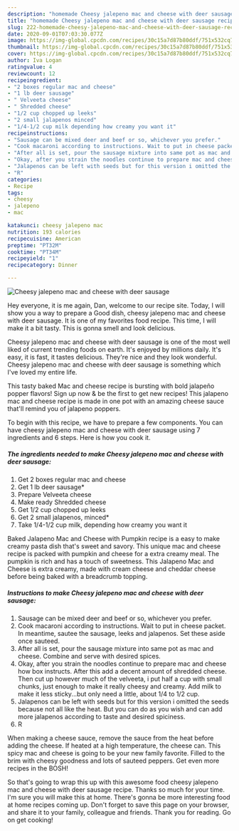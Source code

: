 ```yaml
---
description: "homemade Cheesy jalepeno mac and cheese with deer sausage recipes | how to cook Cheesy jalepeno mac and cheese with deer sausage"
title: "homemade Cheesy jalepeno mac and cheese with deer sausage recipes | how to cook Cheesy jalepeno mac and cheese with deer sausage"
slug: 222-homemade-cheesy-jalepeno-mac-and-cheese-with-deer-sausage-recipes-how-to-cook-cheesy-jalepeno-mac-and-cheese-with-deer-sausage
date: 2020-09-01T07:03:30.077Z
image: https://img-global.cpcdn.com/recipes/30c15a7d87b80ddf/751x532cq70/cheesy-jalepeno-mac-and-cheese-with-deer-sausage-recipe-main-photo.jpg
thumbnail: https://img-global.cpcdn.com/recipes/30c15a7d87b80ddf/751x532cq70/cheesy-jalepeno-mac-and-cheese-with-deer-sausage-recipe-main-photo.jpg
cover: https://img-global.cpcdn.com/recipes/30c15a7d87b80ddf/751x532cq70/cheesy-jalepeno-mac-and-cheese-with-deer-sausage-recipe-main-photo.jpg
author: Iva Logan
ratingvalue: 4
reviewcount: 12
recipeingredient:
- "2 boxes regular mac and cheese"
- "1 lb deer sausage"
- " Velveeta cheese"
- " Shredded cheese"
- "1/2 cup chopped up leeks"
- "2 small jalapenos minced"
- "1/4-1/2 cup milk depending how creamy you want it"
recipeinstructions:
- "Sausage can be mixed deer and beef or so, whichever you prefer."
- "Cook macaroni according to instructions. Wait to put in cheese packet. In meantime, sautee the sausage, leeks and jalapenos. Set these aside once sauteed."
- "After all is set, pour the sausage mixture into same pot as mac and cheese. Combine and serve with desired spices."
- "Okay, after you strain the noodles continue to prepare mac and cheese how box instructs. After this add a decent amount of shredded cheese. Then cut up however much of the velveeta, i put half a cup with small chunks, just enough to make it really cheesy and creamy. Add milk to make it less sticky...but only need a little, about 1/4 to 1/2 cup."
- "Jalapenos can be left with seeds but for this version i omitted the seeds because not all like the heat. But you can do as you wish and can add more jalapenos according to taste and desired spiciness."
- "R"
categories:
- Recipe
tags:
- cheesy
- jalepeno
- mac

katakunci: cheesy jalepeno mac 
nutrition: 193 calories
recipecuisine: American
preptime: "PT32M"
cooktime: "PT34M"
recipeyield: "1"
recipecategory: Dinner

---
```



![Cheesy jalepeno mac and cheese with deer sausage](https://img-global.cpcdn.com/recipes/30c15a7d87b80ddf/751x532cq70/cheesy-jalepeno-mac-and-cheese-with-deer-sausage-recipe-main-photo.jpg)

Hey everyone, it is me again, Dan, welcome to our recipe site. Today, I will show you a way to prepare a Good dish, cheesy jalepeno mac and cheese with deer sausage. It is one of my favorites food recipe. This time, I will make it a bit tasty. This is gonna smell and look delicious.

Cheesy jalepeno mac and cheese with deer sausage is one of the most well liked of current trending foods on earth. It's enjoyed by millions daily. It's easy, it is fast, it tastes delicious. They're nice and they look wonderful. Cheesy jalepeno mac and cheese with deer sausage is something which I've loved my entire life.

This tasty baked Mac and cheese recipe is bursting with bold jalapeño popper flavors! Sign up now &amp; be the first to get new recipes! This jalapeno mac and cheese recipe is made in one pot with an amazing cheese sauce that&#39;ll remind you of jalapeno poppers.


To begin with this recipe, we have to prepare a few components. You can have cheesy jalepeno mac and cheese with deer sausage using 7 ingredients and 6 steps. Here is how you cook it.

<!--inarticleads1-->

##### The ingredients needed to make Cheesy jalepeno mac and cheese with deer sausage:

1. Get 2 boxes regular mac and cheese
1. Get 1 lb deer sausage*
1. Prepare  Velveeta cheese
1. Make ready  Shredded cheese
1. Get 1/2 cup chopped up leeks
1. Get 2 small jalapenos, minced*
1. Take 1/4-1/2 cup milk, depending how creamy you want it


Baked Jalapeno Mac and Cheese with Pumpkin recipe is a easy to make creamy pasta dish that&#39;s sweet and savory. This unique mac and cheese recipe is packed with pumpkin and cheese for a extra creamy meal. The pumpkin is rich and has a touch of sweetness. This Jalapeno Mac and Cheese is extra creamy, made with cream cheese and cheddar cheese before being baked with a breadcrumb topping. 

<!--inarticleads2-->

##### Instructions to make Cheesy jalepeno mac and cheese with deer sausage:

1. Sausage can be mixed deer and beef or so, whichever you prefer.
1. Cook macaroni according to instructions. Wait to put in cheese packet. In meantime, sautee the sausage, leeks and jalapenos. Set these aside once sauteed.
1. After all is set, pour the sausage mixture into same pot as mac and cheese. Combine and serve with desired spices.
1. Okay, after you strain the noodles continue to prepare mac and cheese how box instructs. After this add a decent amount of shredded cheese. Then cut up however much of the velveeta, i put half a cup with small chunks, just enough to make it really cheesy and creamy. Add milk to make it less sticky...but only need a little, about 1/4 to 1/2 cup.
1. Jalapenos can be left with seeds but for this version i omitted the seeds because not all like the heat. But you can do as you wish and can add more jalapenos according to taste and desired spiciness.
1. R


When making a cheese sauce, remove the sauce from the heat before adding the cheese. If heated at a high temperature, the cheese can. This spicy mac and cheese is going to be your new family favorite. Filled to the brim with cheesy goodness and lots of sauteed peppers. Get even more recipes in the BOSH! 

So that's going to wrap this up with this awesome food cheesy jalepeno mac and cheese with deer sausage recipe. Thanks so much for your time. I'm sure you will make this at home. There's gonna be more interesting food at home recipes coming up. Don't forget to save this page on your browser, and share it to your family, colleague and friends. Thank you for reading. Go on get cooking!
